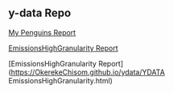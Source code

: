 ## y-data Repo

<a href="https://OkerekeChisom.github.io/ydata/YDATA Guins.html"> My Penguins Report </a>


<a href ="https://OkerekeChisom.github.io/ydata/YDATA EmissionsHighGranularity.html">EmissionsHighGranularity Report</a>


[EmissionsHighGranularity Report](https://OkerekeChisom.github.io/ydata/YDATA EmissionsHighGranularity.html) 
